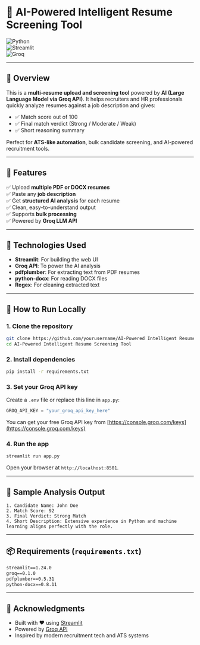 # 🤖 AI-Powered Intelligent Resume Screening Tool
 
![Python](https://img.shields.io/badge/python-3.8+-blue)  
![Streamlit](https://img.shields.io/badge/framework-streamlit-orange)  
![Groq](https://img.shields.io/badge/api-groq-purple)


---

## 📌 Overview

This is a **multi-resume upload and screening tool** powered by **AI (Large Language Model via Groq API)**. It helps recruiters and HR professionals quickly analyze resumes against a job description and gives:

- ✅ Match score out of 100  
- ✅ Final match verdict (Strong / Moderate / Weak)  
- ✅ Short reasoning summary  

Perfect for **ATS-like automation**, bulk candidate screening, and AI-powered recruitment tools.

---

## 🔧 Features

✅ Upload **multiple PDF or DOCX resumes**  
✅ Paste any **job description**  
✅ Get **structured AI analysis** for each resume  
✅ Clean, easy-to-understand output  
✅ Supports **bulk processing**  
✅ Powered by **Groq LLM API**

---

## 🧰 Technologies Used

- **Streamlit**: For building the web UI
- **Groq API**: To power the AI analysis
- **pdfplumber**: For extracting text from PDF resumes
- **python-docx**: For reading DOCX files
- **Regex**: For cleaning extracted text

---

## 🚀 How to Run Locally

### 1. Clone the repository

```bash
git clone https://github.com/yourusername/AI-Powered Intelligent Resume Screening Tool.git
cd AI-Powered Intelligent Resume Screening Tool
```

### 2. Install dependencies

```bash
pip install -r requirements.txt
```

### 3. Set your Groq API key

Create a `.env` file or replace this line in `app.py`:

```python
GROQ_API_KEY = "your_groq_api_key_here"
```

You can get your free Groq API key from [https://console.groq.com/keys](https://console.groq.com/keys)

### 4. Run the app

```bash
streamlit run app.py
```

Open your browser at `http://localhost:8501`.

---

## 🧪 Sample Analysis Output

```
1. Candidate Name: John Doe
2. Match Score: 92
3. Final Verdict: Strong Match
4. Short Description: Extensive experience in Python and machine learning aligns perfectly with the role.
```

---

## 📦 Requirements (`requirements.txt`)

```txt
streamlit==1.24.0
groq==0.1.0
pdfplumber==0.5.31
python-docx==0.8.11
```

---


## 🙌 Acknowledgments

- Built with ❤️ using [Streamlit](https://streamlit.io/)
- Powered by [Groq API](https://console.groq.com/docs)
- Inspired by modern recruitment tech and ATS systems

